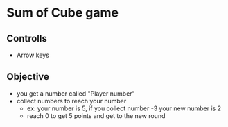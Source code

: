 # Sum of Cube game

## Controlls
- Arrow keys

## Objective
- you get a number called "Player number"
- collect numbers to reach your number
  - ex: your number is 5, if you collect number -3 your new number is 2
  - reach 0 to get 5 points and get to the new round
  